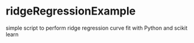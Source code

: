 # ridgeRegressionExample
simple script to perform ridge regression curve fit with Python and scikit learn

